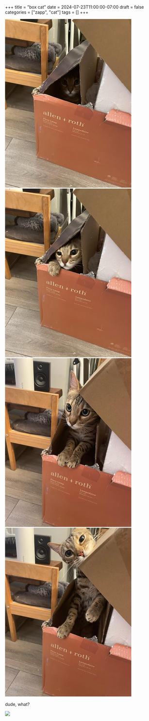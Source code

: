+++
title = "box cat"
date = 2024-07-23T11:00:00-07:00
draft = false
categories = ["zapp", "cat"]
tags = []
+++

![](./1.png)
![](./2.png)
![](./3.png)
![](./4.png)

dude, what?

![](./nap.png)